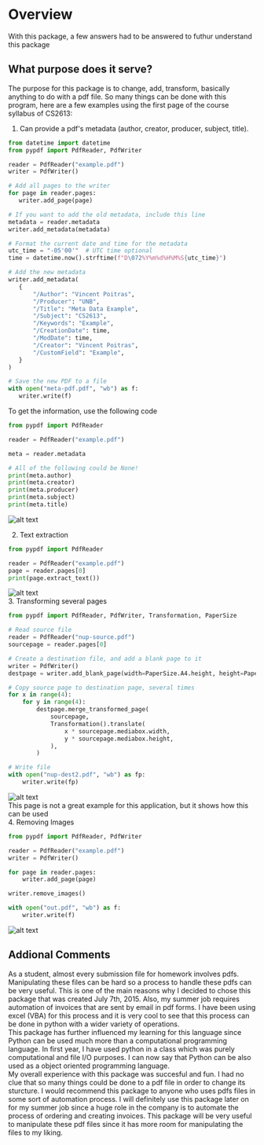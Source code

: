 # Overview
With this package, a few answers had to be answered to futhur understand this package  

## What purpose does it serve?
The purpose for this package is to change, add, transform, basically anything to do with a pdf file. So many things can be done with this program, here are a few examples using the first page of the course syllabus of CS2613:  
1.  Can provide a pdf's metadata (author, creator, producer, subject, title).  
 ```python
 from datetime import datetime
from pypdf import PdfReader, PdfWriter

reader = PdfReader("example.pdf")
writer = PdfWriter()

# Add all pages to the writer
for page in reader.pages:
    writer.add_page(page)

# If you want to add the old metadata, include this line
metadata = reader.metadata
writer.add_metadata(metadata)

# Format the current date and time for the metadata
utc_time = "-05'00'"  # UTC time optional
time = datetime.now().strftime(f"D\072%Y%m%d%H%M%S{utc_time}")

# Add the new metadata
writer.add_metadata(
    {
        "/Author": "Vincent Poitras",
        "/Producer": "UNB",
        "/Title": "Meta Data Example",
        "/Subject": "CS2613",
        "/Keywords": "Example",
        "/CreationDate": time,
        "/ModDate": time,
        "/Creator": "Vincent Poitras",
        "/CustomField": "Example",
    }
)

# Save the new PDF to a file
with open("meta-pdf.pdf", "wb") as f:
    writer.write(f)
```  
To get the information, use the following code
```python
from pypdf import PdfReader

reader = PdfReader("example.pdf")

meta = reader.metadata

# All of the following could be None!
print(meta.author)
print(meta.creator)
print(meta.producer)
print(meta.subject)
print(meta.title)
```
![alt text](example1.png)

2.  Text extraction 
```python
from pypdf import PdfReader

reader = PdfReader("example.pdf")
page = reader.pages[0]
print(page.extract_text())
```
![alt text](example2.png)  
3.  Transforming several pages  
```python
from pypdf import PdfReader, PdfWriter, Transformation, PaperSize

# Read source file
reader = PdfReader("nup-source.pdf")
sourcepage = reader.pages[0]

# Create a destination file, and add a blank page to it
writer = PdfWriter()
destpage = writer.add_blank_page(width=PaperSize.A4.height, height=PaperSize.A4.width)

# Copy source page to destination page, several times
for x in range(4):
    for y in range(4):
        destpage.merge_transformed_page(
            sourcepage,
            Transformation().translate(
                x * sourcepage.mediabox.width,
                y * sourcepage.mediabox.height,
            ),
        )

# Write file
with open("nup-dest2.pdf", "wb") as fp:
    writer.write(fp)
```
![alt text](example3.png)  
This page is not a great example for this application, but it shows how this can be used  
4.  Removing Images
```python
from pypdf import PdfReader, PdfWriter

reader = PdfReader("example.pdf")
writer = PdfWriter()

for page in reader.pages:
    writer.add_page(page)

writer.remove_images()

with open("out.pdf", "wb") as f:
    writer.write(f)
```
![alt text](example4.png)

## Addional Comments
As a student, almost every submission file for homework involves pdfs. Manipulating these files can be hard so a process to handle these pdfs can be very useful. This is one of the main reasons why I decided to chose this package that was created July 7th, 2015. Also, my summer job requires automation of invoices that are sent by email in pdf forms. I have been using excel (VBA) for this process and it is very cool to see that this process can be done in python with a wider variety of operations.  
This package has further influenced my learning for this language since Python can be used much more than a computational programming language. In first year, I have used python in a class which was purely computational and file I/O purposes. I can now say that Python can be also used as a object oriented programming language.  
My overall experience with this package was succesful and fun. I had no clue that so many things could be done to a pdf file in order to change its sturcture. I would recommend this package to anyone who uses pdfs files in some sort of automation process. I will definitely use this package later on for my summer job since a huge role in the company is to automate the process of ordering and creating invoices. This package will be very useful to manipulate these pdf files since it has more room for manipulating the files to my liking.